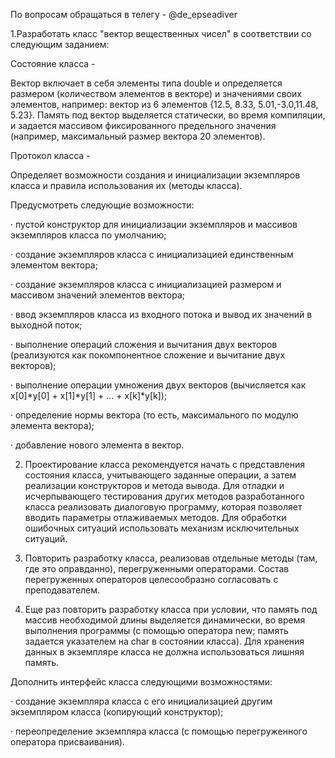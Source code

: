По вопросам обращаться в телегу - @de_epseadiver

1.Разработать класс "вектор вещественных чисел" в соответствии со следующим заданием:

Состояние класса -

Вектор включает в себя элементы типа double и определяется размером (количеством элементов в векторе) и значениями своих элементов, например: вектор из 6 элементов {12.5, 8.33, 5.01,-3.0,11.48, 5.23}. Память под вектор выделяется статически, во время компиляции, и задается массивом фиксированного предельного значения (например, максимальный размер вектора 20 элементов).

Протокол класса -

Определяет  возможности создания и инициализации экземпляров класса и правила использования их (методы класса).

Предусмотреть следующие возможности:

·          пустой конструктор для инициализации экземпляров и массивов экземпляров класса по умолчанию;

·          создание экземпляров класса с инициализацией единственным элементом вектора;

·          создание экземпляров класса с инициализацией размером и массивом значений элементов вектора;

·          ввод экземпляров класса из входного потока и вывод их значений в выходной поток;

·          выполнение операций сложения и вычитания двух векторов (реализуются как покомпонентное сложение и вычитание двух векторов);

·          выполнение операции умножения двух векторов (вычисляется как x[0]*y[0]  + x[1]*y[1] + ... + x[k]*y[k]);

·          определение нормы вектора (то есть, максимального по модулю элемента вектора);

·          добавление нового элемента в вектор.

2. Проектирование класса рекомендуется начать с представления состояния класса, учитывающего заданные операции, а затем реализации конструкторов и метода вывода. Для отладки и исчерпывающего тестирования других методов разработанного класса реализовать диалоговую программу, которая позволяет вводить параметры отлаживаемых методов. Для обработки ошибочных ситуаций использовать механизм исключительных ситуаций.

3. Повторить разработку класса, реализовав отдельные методы (там, где это оправданно), перегруженными операторами. Состав перегруженных операторов целесообразно согласовать с преподавателем.

4. Еще раз повторить разработку класса при условии, что память под массив необходимой длины выделяется динамически, во время выполнения программы (с помощью оператора new; память задается указателем на char в состоянии класса). Для хранения данных в экземпляре класса не должна использоваться лишняя память.

Дополнить интерфейс класса следующими возможностями:

·          создание экземпляра класса с его инициализацией другим экземпляром класса (копирующий конструктор);

·          переопределение экземпляра класса (с помощью перегруженного оператора присваивания).
